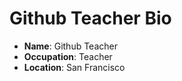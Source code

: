 # Github Teacher Bio

 - **Name**: Github Teacher
 - **Occupation**: Teacher
 - **Location**: San Francisco
